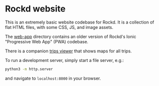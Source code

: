 # Rockd website

This is an extremely basic website codebase for Rockd.
It is a collection of flat HTML files, with some CSS, JS, and image assets.

The [web-app](./web-app) directory contains an older version of Rockd's Ionic "Progressive Web App" (PWA) codebase.

There is a companion [trips viewer](https://github.com/UW-Macrostrat/rockd-trips) that shows maps for all trips.

To run a development server, simply start a file server, e.g.:

  ```bash
  python3 -m http.server
  ```

and navigate to `localhost:8000` in your browser.
